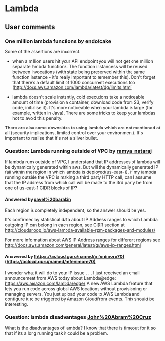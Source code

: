 # Lambda



## User comments

### One million lambda functions by [endofcake](https://acloud.guru/named/endofcake)

Some of the assertions are incorrect.

- when a million users hit your API endpoint you will not get one million separate lambda functions. The function instancess will be reused between invocations (with state being preserved within the same function instance - it's really important to remember this). Don't forget that there's a default limit of 1000 concurrent executions too (http://docs.aws.amazon.com/lambda/latest/dg/limits.html)

- lambda doesn't scale instantly, cold executions take a noticeable amount of time (provision a container, download code from S3, verify code, initialise it). It's more noticeable when your lambda is large (for example, written in Java). There are some tricks to keep your lambdas hot to avoid this penalty.

There are also some downsides to using lambda which are not mentioned at all (security implications, limited control over your environment). It's important to realise that it's not a silver bullet.

### Question: Lambda running outside of VPC by [ramya_nataraj](https://acloud.guru/named/ramya_nataraj)

If lambda runs outside of VPC, I understand that IP addresses of lambda will be dynamically generated within aws. But will the dynamically generated IP fall within the region in which lambda is deployed(us-east-1). If my lambda running outside the VPC is making a third party HTTP call, can I assume that the IP address from which call will be made to the 3rd party be from one of us-east-1 CIDR blocks of IP?

#### Answered by [pavel%20barakin](https://acloud.guru/named/pavel%20barakin)

Each region is completely independent, so the answer should be yes.

It's confirmed by statistical data about IP Address ranges to which Lambda outgoing IP can belong in each region, see CIDR section at http://cloudsnoop.io/aws-lambda-available-rpm-packages-and-modules/

For more information about AWS IP Address ranges for different regions see http://docs.aws.amazon.com/general/latest/gr/aws-ip-ranges.html

#### Answered by [https://acloud.guru/named/mfenimore70](https://acloud.guru/named/mfenimore70)

I wonder what it will do to your IP issue . . . I just received an email announcement from AWS today about Lambda@edge: https://aws.amazon.com/lambda/edge/ A new AWS Lambda feature that lets you run code across global AWS locations without provisioning or managing servers. You just upload your code to AWS Lambda and configure it to be triggered by Amazon CloudFront events. This should be interesting.

### Question: lambda disadvantages [John%20Abram%20Cruz](https://acloud.guru/named/John%20Abram%20Cruz)

What is the disadvantages of lambda? I know that there is timeout for it so that if its a long running task it could be a problem.
